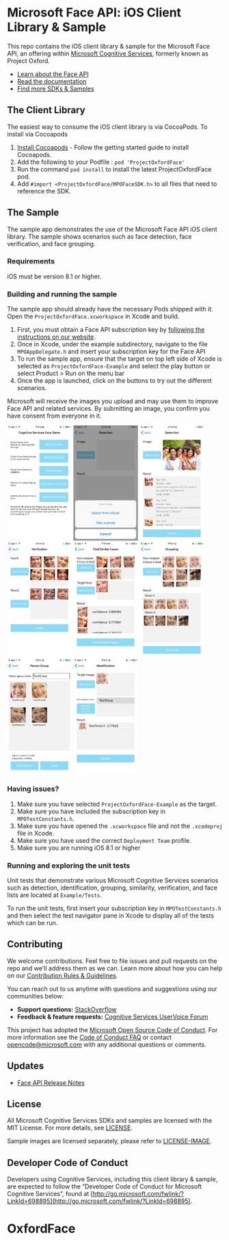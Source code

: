 # Microsoft Face API: iOS Client Library & Sample
This repo contains the iOS client library & sample for the Microsoft Face API, an offering within [Microsoft Cognitive Services](https://www.microsoft.com/cognitive-services), formerly known as Project Oxford.
* [Learn about the Face API](https://www.microsoft.com/cognitive-services/en-us/face-api)
* [Read the documentation](https://www.microsoft.com/cognitive-services/en-us/face-api/documentation/overview)
* [Find more SDKs & Samples](https://www.microsoft.com/cognitive-services/en-us/SDK-Sample?api=face)


## The Client Library
The easiest way to consume the iOS client library is via CocoaPods. To install via Cocoapods
 1. [Install Cocoapods](http://guides.cocoapods.org/using/getting-started.html) - Follow the getting started guide to install Cocoapods.
 2. Add the following to your Podfile : `pod 'ProjectOxfordFace'`
 3. Run the command `pod install` to install the latest ProjectOxfordFace pod.
 4. Add `#import <ProjectOxfordFace/MPOFaceSDK.h>` to all files that need to reference the SDK.

## The Sample
The sample app demonstrates the use of the Microsoft Face API iOS client library. The sample shows scenarios such as face detection, face verification, and face grouping.

### Requirements
iOS must be version 8.1 or higher.

### Building and running the sample
The sample app should already have the necessary Pods shipped with it. Open the `ProjectOxfordFace.xcworkspace` in Xcode and build.

 1. First, you must obtain a Face API subscription key by [following the instructions on our website](<https://www.microsoft.com/cognitive-services/en-us/sign-up>).
 2. Once in Xcode, under the example subdirectory, navigate to the file `MPOAppDelegate.h` and insert your subscription key for the Face API
 3. To run the sample app, ensure that the target on top left side of Xcode is selected as `ProjectOxfordFace-Example` and select the play button or select Product > Run on the menu bar
 4. Once the app is launched, click on the buttons to try out the different scenarios.

Microsoft will receive the images you upload and may use them to improve Face API and related services. By submitting an image, you confirm you have consent from everyone in it.

<img src="SampleScreenshots/SampleScreenshot1.jpg" width="30%"/>
<img src="SampleScreenshots/SampleScreenshot2.jpg" width="30%"/>
<img src="SampleScreenshots/SampleScreenshot3.jpg" width="30%"/>
<img src="SampleScreenshots/SampleScreenshot4.jpg" width="30%"/>
<img src="SampleScreenshots/SampleScreenshot5.jpg" width="30%"/>
<img src="SampleScreenshots/SampleScreenshot6.jpg" width="30%"/>
<img src="SampleScreenshots/SampleScreenshot7.jpg" width="30%"/>
<img src="SampleScreenshots/SampleScreenshot8.jpg" width="30%"/>


### Having issues?
 1. Make sure you have selected `ProjectOxfordFace-Example` as the target.
 2. Make sure you have included the subscription key in `MPOTestConstants.h`.
 3. Make sure you have opened the `.xcworkspace` file and not the `.xcodeproj` file in Xcode.
 4. Make sure you have used the correct `Deployment Team` profile.
 5. Make sure you are running iOS 8.1 or higher


### Running and exploring the unit tests
Unit tests that demonstrate various Microsoft Cognitive Services scenarios such as detection, identification, grouping, similarity, verification, and face lists are located at `Example/Tests`. 

To run the unit tests, first insert your subscription key in `MPOTestConstants.h` and then select the test navigator pane in Xcode to display all of the tests which can be run.


## Contributing
We welcome contributions. Feel free to file issues and pull requests on the repo and we'll address them as we can. Learn more about how you can help on our [Contribution Rules & Guidelines](</CONTRIBUTING.md>). 

You can reach out to us anytime with questions and suggestions using our communities below:
 - **Support questions:** [StackOverflow](<https://stackoverflow.com/questions/tagged/microsoft-cognitive>)
 - **Feedback & feature requests:** [Cognitive Services UserVoice Forum](<https://cognitive.uservoice.com>)

This project has adopted the [Microsoft Open Source Code of Conduct](https://opensource.microsoft.com/codeofconduct/). For more information see the [Code of Conduct FAQ](https://opensource.microsoft.com/codeofconduct/faq/) or contact [opencode@microsoft.com](mailto:opencode@microsoft.com) with any additional questions or comments.

## Updates
* [Face API Release Notes](https://www.microsoft.com/cognitive-services/en-us/face-api/documentation/ReleaseNotes)

## License
All Microsoft Cognitive Services SDKs and samples are licensed with the MIT License. For more details, see
[LICENSE](</LICENSE.md>).

Sample images are licensed separately, please refer to [LICENSE-IMAGE](</LICENSE-IMAGE.md>).


## Developer Code of Conduct
Developers using Cognitive Services, including this client library & sample, are expected to follow the “Developer Code of Conduct for Microsoft Cognitive Services”, found at [http://go.microsoft.com/fwlink/?LinkId=698895](http://go.microsoft.com/fwlink/?LinkId=698895).
# OxfordFace

